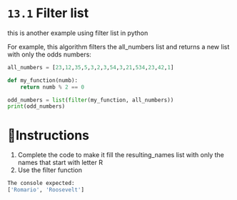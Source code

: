 # `13.1` Filter list

this is another example using filter list in python

For example, this algorithm filters the all_numbers list and returns
 a new list with only the odds numbers:

```py
all_numbers = [23,12,35,5,3,2,3,54,3,21,534,23,42,1]

def my_function(numb):
    return numb % 2 == 0

odd_numbers = list(filter(my_function, all_numbers))
print(odd_numbers)
```



# 📝Instructions
1. Complete the code to make it fill the resulting_names list with only the names that start with letter R
2. Use the filter function

```py
The console expected:
['Romario', 'Roosevelt']
```